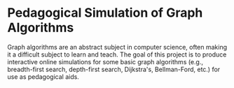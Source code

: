 # Pedagogical Simulation of Graph Algorithms

Graph algorithms are an abstract subject in computer science, often making it a difficult subject to learn and teach. The goal of this project is to produce interactive online simulations for some basic graph algorithms (e.g., breadth-first search, depth-first search, Dijkstra's, Bellman-Ford, etc.) for use as pedagogical aids.
